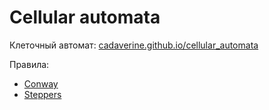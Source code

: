 # Cellular automata

Клеточный автомат: [cadaverine.github.io/cellular_automata](https://cadaverine.github.io/cellular-automata/)

Правила:
- [Conway](https://ru.wikipedia.org/wiki/%D0%98%D0%B3%D1%80%D0%B0_%C2%AB%D0%96%D0%B8%D0%B7%D0%BD%D1%8C%C2%BB)
- [Steppers](https://habrahabr.ru/post/237629/)
